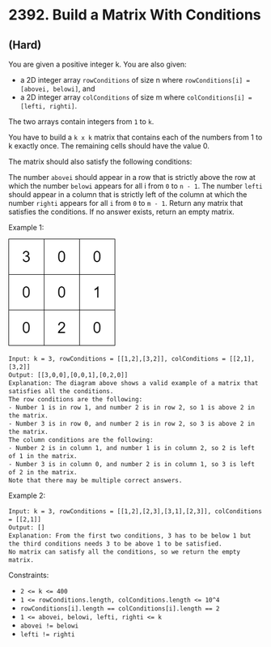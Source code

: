 # 2392. Build a Matrix With Conditions
## (Hard)

You are given a positive integer k. You are also given:

- a 2D integer array `rowConditions` of size n where `rowConditions[i] = [abovei, belowi]`, and
- a 2D integer array `colConditions` of size m where `colConditions[i] = [lefti, righti]`.

The two arrays contain integers from `1` to `k`.

You have to build a `k x k` matrix that contains each of the numbers from 1 to k exactly once. The remaining cells should have the value 0.

The matrix should also satisfy the following conditions:

The number `abovei` should appear in a row that is strictly above the row at which the number `belowi` appears for all i from `0` to `n - 1`.
The number `lefti` should appear in a column that is strictly left of the column at which the number `righti` appears for all `i` from `0` to `m - 1`.
Return any matrix that satisfies the conditions. If no answer exists, return an empty matrix.

 

Example 1:

![alt text](image.png)

```
Input: k = 3, rowConditions = [[1,2],[3,2]], colConditions = [[2,1],[3,2]]
Output: [[3,0,0],[0,0,1],[0,2,0]]
Explanation: The diagram above shows a valid example of a matrix that satisfies all the conditions.
The row conditions are the following:
- Number 1 is in row 1, and number 2 is in row 2, so 1 is above 2 in the matrix.
- Number 3 is in row 0, and number 2 is in row 2, so 3 is above 2 in the matrix.
The column conditions are the following:
- Number 2 is in column 1, and number 1 is in column 2, so 2 is left of 1 in the matrix.
- Number 3 is in column 0, and number 2 is in column 1, so 3 is left of 2 in the matrix.
Note that there may be multiple correct answers.
```

Example 2:

```
Input: k = 3, rowConditions = [[1,2],[2,3],[3,1],[2,3]], colConditions = [[2,1]]
Output: []
Explanation: From the first two conditions, 3 has to be below 1 but the third conditions needs 3 to be above 1 to be satisfied.
No matrix can satisfy all the conditions, so we return the empty matrix.
```

Constraints:

- `2 <= k <= 400`
- `1 <= rowConditions.length, colConditions.length <= 10^4`
- `rowConditions[i].length == colConditions[i].length == 2`
- `1 <= abovei, belowi, lefti, righti <= k`
- `abovei != belowi`
- `lefti != righti`